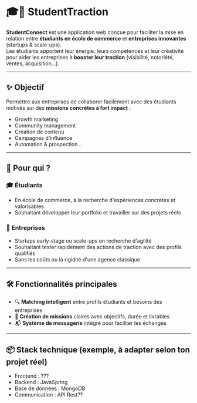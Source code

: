 # 🎓🚀 StudentTraction

**StudentConnect** est une application web conçue pour faciliter la mise en relation entre **étudiants en école de commerce** et **entreprises innovantes** (startups & scale-ups).  
Les étudiants apportent leur énergie, leurs compétences et leur créativité pour aider les entreprises à **booster leur traction** (visibilité, notoriété, ventes, acquisition...).

---

## ✨ Objectif

Permettre aux entreprises de collaborer facilement avec des étudiants motivés sur des **missions concrètes à fort impact** :
- Growth marketing
- Community management
- Création de contenu
- Campagnes d’influence
- Automation & prospection...

---

## 🧩 Pour qui ?

### 🎓 Étudiants
- En école de commerce, à la recherche d'expériences concrètes et valorisables
- Souhaitant développer leur portfolio et travailler sur des projets réels

### 🚀 Entreprises
- Startups early-stage ou scale-ups en recherche d'agilité
- Souhaitant tester rapidement des actions de traction avec des profils qualifiés
- Sans les coûts ou la rigidité d'une agence classique

---

## 🛠️ Fonctionnalités principales

- 🔍 **Matching intelligent** entre profils étudiants et besoins des entreprises
- 📝 **Création de missions** claires avec objectifs, durée et livrables
- 📬 **Système de messagerie** intégré pour faciliter les échanges

---

## 📦 Stack technique (exemple, à adapter selon ton projet réel)

- Frontend : ???
- Backend : JavaSpring
- Base de données : MongoDB
- Communication : API Rest??
